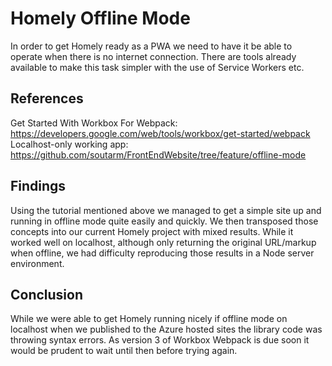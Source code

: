 # Homely Offline Mode

In order to get Homely ready as a PWA we need to have it be able to operate when there is no internet connection. There are tools already available to make this task simpler with the use of Service Workers etc.

## References

Get Started With Workbox For Webpack: https://developers.google.com/web/tools/workbox/get-started/webpack
Localhost-only working app: https://github.com/soutarm/FrontEndWebsite/tree/feature/offline-mode

## Findings

Using the tutorial mentioned above we managed to get a simple site up and running in offline mode quite easily and quickly. We then transposed those concepts into our current Homely project with mixed results. While it worked well on localhost, although only returning the original URL/markup when offline, we had difficulty reproducing those results in a Node server environment.

## Conclusion

While we were able to get Homely running nicely if offline mode on localhost when we published to the Azure hosted sites the library code was throwing syntax errors. As version 3 of Workbox Webpack is due soon it would be prudent to wait until then before trying again.
